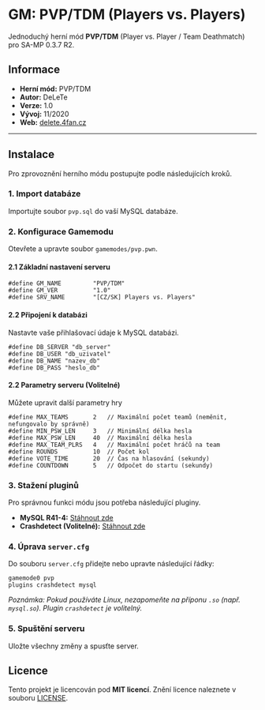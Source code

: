 
# GM: PVP/TDM (Players vs. Players)

Jednoduchý herní mód **PVP/TDM** (Player vs. Player / Team Deathmatch) pro SA-MP 0.3.7 R2.
## Informace

* **Herní mód:** PVP/TDM
* **Autor:** DeLeTe
* **Verze:** 1.0
* **Vývoj:** 11/2020
* **Web:** [delete.4fan.cz](http://delete.4fan.cz)

---

## Instalace

Pro zprovoznění herního módu postupujte podle následujících kroků.

### 1. Import databáze

Importujte soubor `pvp.sql` do vaší MySQL databáze.

### 2. Konfigurace Gamemodu

Otevřete a upravte soubor `gamemodes/pvp.pwn`.

#### 2.1 Základní nastavení serveru

```pawn
#define GM_NAME         "PVP/TDM"
#define GM_VER          "1.0"
#define SRV_NAME        "[CZ/SK] Players vs. Players"
```
#### 2.2 Připojení k databázi
Nastavte vaše přihlašovací údaje k MySQL databázi.
```pawn
#define DB_SERVER "db_server"
#define DB_USER "db_uzivatel"
#define DB_NAME "nazev_db"
#define DB_PASS "heslo_db"
```
#### 2.2 Parametry serveru (Volitelné)
Můžete upravit další parametry hry
```pawn
#define MAX_TEAMS 		2   // Maximální počet teamů (neměnit, nefungovalo by správně)
#define MIN_PSW_LEN		3   // Minimální délka hesla
#define MAX_PSW_LEN		40  // Maximální délka hesla
#define MAX_TEAM_PLRS   4   // Maximální počet hráčů na team
#define ROUNDS   	   	10  // Počet kol
#define VOTE_TIME       20  // Čas na hlasování (sekundy)
#define COUNTDOWN       5   // Odpočet do startu (sekundy)
```
### 3. Stažení pluginů
Pro správnou funkci módu jsou potřeba následující pluginy.

* **MySQL R41-4:** [Stáhnout zde](https://github.com/pBlueG/SA-MP-MySQL/releases/tag/R41-4)
* **Crashdetect (Volitelné):** [Stáhnout zde](https://github.com/Y-Less/samp-plugin-crashdetect/releases/tag/v4.22)

### 4. Úprava `server.cfg`

Do souboru `server.cfg` přidejte nebo upravte následující řádky:
```
gamemode0 pvp 
plugins crashdetect mysql
```
*Poznámka: Pokud používáte Linux, nezapomeňte na příponu `.so` (např. `mysql.so`). Plugin `crashdetect` je volitelný.*

### 5. Spuštění serveru
Uložte všechny změny a spusťte server. 
## Licence 
Tento projekt je licencován pod **MIT licencí**. Znění licence naleznete v souboru [LICENSE](LICENSE).